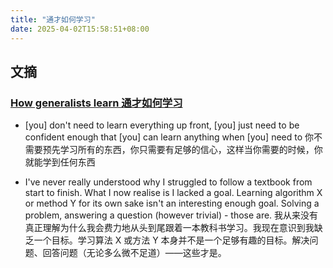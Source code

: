 ```yaml
---
title: "通才如何学习"
date: 2025-04-02T15:58:51+08:00
---
```


## 文摘
### [How generalists learn 通才如何学习](https://davidasboth.com/learning-as-a-data-generalist)
- [you] don't need to learn everything up front, [you] just need to be confident enough that [you] can learn anything when [you] need to
你不需要预先学习所有的东西，你只需要有足够的信心，这样当你需要的时候，你就能学到任何东西

- I've never really understood why I struggled to follow a textbook from start to finish. What I now realise is I lacked a goal. Learning algorithm X or method Y for its own sake isn't an interesting enough goal. Solving a problem, answering a question (however trivial) - those are.
我从来没有真正理解为什么我会费力地从头到尾跟着一本教科书学习。我现在意识到我缺乏一个目标。学习算法 X 或方法 Y 本身并不是一个足够有趣的目标。解决问题、回答问题（无论多么微不足道）——这些才是。
